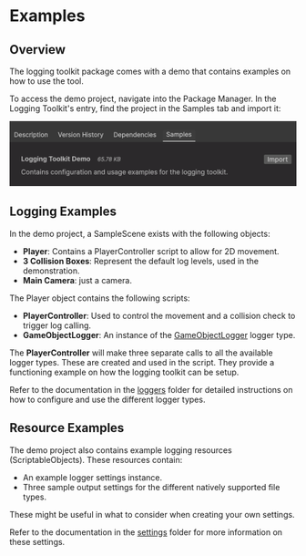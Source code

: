 # Examples

## Overview

The logging toolkit package comes with a demo that contains examples on how to use the tool.

To access the demo project, navigate into the Package Manager. In the Logging Toolkit's entry, find the project in the Samples tab and import it:

![Importing the demo sample](images/demo-import.png)

## Logging Examples

In the demo project, a SampleScene exists with the following objects:

* **Player**: Contains a PlayerController script to allow for 2D movement.
* **3 Collision Boxes**: Represent the default log levels, used in the demonstration.
* **Main Camera**: just a camera.

The Player object contains the following scripts:

* **PlayerController**: Used to control the movement and a collision check to trigger log calling.
* **GameObjectLogger**: An instance of the [GameObjectLogger](Loggers/game-object-logger.md) logger type.

The **PlayerController** will make three separate calls to all the available logger types. These are created and used in the script. They provide a functioning example on how the logging toolkit can be setup.

Refer to the documentation in the [loggers](Loggers/) folder for detailed instructions on how to configure and use the different logger types.

## Resource Examples

The demo project also contains example logging resources (ScriptableObjects). These resources contain:

* An example logger settings instance.
* Three sample output settings for the different natively supported file types.

These might be useful in what to consider when creating your own settings.

Refer to the documentation in the [settings](Settings/) folder for more information on these settings.
